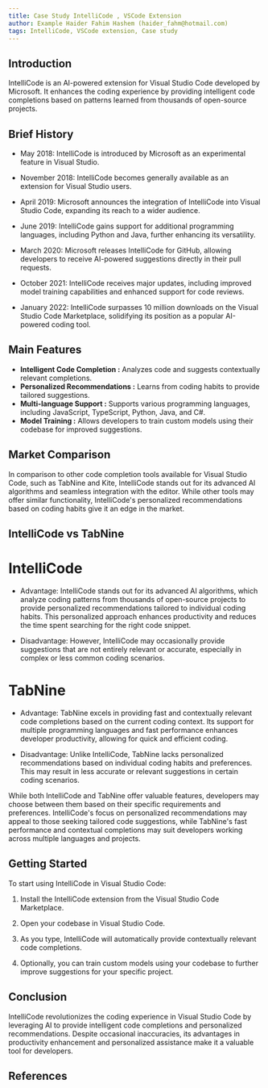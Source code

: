 ```yaml
---
title: Case Study IntelliCode , VSCode Extension
author: Example Haider Fahim Hashem (haider_fahm@hotmail.com)
tags: IntelliCode, VSCode extension, Case study
---
```




## Introduction

IntelliCode is an AI-powered extension for Visual Studio Code developed by Microsoft. It enhances the coding experience by providing intelligent code completions based on patterns learned from thousands of open-source projects.


## Brief History

- May 2018: IntelliCode is introduced by Microsoft as an experimental feature in Visual Studio.

- November 2018: IntelliCode becomes generally available as an extension for Visual Studio users.

- April 2019: Microsoft announces the integration of IntelliCode into Visual Studio Code, expanding its reach to a wider audience.

- June 2019: IntelliCode gains support for additional programming languages, including Python and Java, further enhancing its versatility.

- March 2020: Microsoft releases IntelliCode for GitHub, allowing developers to receive AI-powered suggestions directly in their pull requests.

- October 2021: IntelliCode receives major updates, including improved model training capabilities and enhanced support for code reviews.

- January 2022: IntelliCode surpasses 10 million downloads on the Visual Studio Code Marketplace, solidifying its position as a popular AI-powered coding tool.


## Main Features

- **Intelligent Code Completion :** Analyzes code and suggests contextually relevant completions.
- **Personalized Recommendations :** Learns from coding habits to provide tailored suggestions. 
- **Multi-language Support :** Supports various programming languages, including JavaScript, TypeScript, Python, Java, and C#.
- **Model Training :** Allows developers to train custom models using their codebase for improved suggestions.



## Market Comparison

In comparison to other code completion tools available for Visual Studio Code, such as TabNine and Kite, IntelliCode stands out for its advanced AI algorithms and seamless integration with the editor. While other tools may offer similar functionality, IntelliCode's personalized recommendations based on coding habits give it an edge in the market.

## IntelliCode vs TabNine

# IntelliCode

- Advantage: IntelliCode stands out for its advanced AI algorithms, which analyze coding patterns from thousands of open-source projects to provide personalized recommendations tailored to individual coding habits. This personalized approach enhances productivity and reduces the time spent searching for the right code snippet.

- Disadvantage: However, IntelliCode may occasionally provide suggestions that are not entirely relevant or accurate, especially in complex or less common coding scenarios.

# TabNine

- Advantage: TabNine excels in providing fast and contextually relevant code completions based on the current coding context. Its support for multiple programming languages and fast performance enhances developer productivity, allowing for quick and efficient coding.

- Disadvantage: Unlike IntelliCode, TabNine lacks personalized recommendations based on individual coding habits and preferences. This may result in less accurate or relevant suggestions in certain coding scenarios.

While both IntelliCode and TabNine offer valuable features, developers may choose between them based on their specific requirements and preferences. IntelliCode's focus on personalized recommendations may appeal to those seeking tailored code suggestions, while TabNine's fast performance and contextual completions may suit developers working across multiple languages and projects.



## Getting Started

To start using IntelliCode in Visual Studio Code:

1. Install the IntelliCode extension from the Visual Studio Code Marketplace.

2. Open your codebase in Visual Studio Code.

3. As you type, IntelliCode will automatically provide contextually relevant code completions.

4. Optionally, you can train custom models using your codebase to further improve suggestions for your specific project.



## Conclusion

IntelliCode revolutionizes the coding experience in Visual Studio Code by leveraging AI to provide intelligent code completions and personalized recommendations. Despite occasional inaccuracies, its advantages in productivity enhancement and personalized assistance make it a valuable tool for developers.


## References
